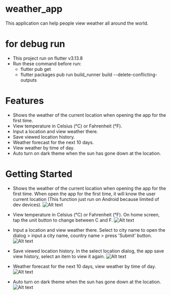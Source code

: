 # weather_app
This application can help people view weather all around the world.
# for debug run
- This project run on flutter v3.13.8
- Run these command before run:
    + flutter pub get
    + flutter packages pub run build_runner build --delete-conflicting-outputs
# Features
- Shows the weather of the current location when opening the app for the first time.
- View temperature in Celsius (°C) or Fahrenheit (°F).
- Input a location and view weather there.
- Save viewed location history.
- Weather forecast for the next 10 days.
- View weather by time of day.
- Auto turn on dark theme when the sun has gone down at the location.

# Getting Started
- Shows the weather of the current location when opening the app for the first time.
When open the app for the first time, it will know the user current location
(This function just run on Android because limited of dev devices).
![Alt text](home_screen.png)

- View temperature in Celsius (°C) or Fahrenheit (°F).
On home screen, tap the unit button to change between C and F.
![Alt text](change_unit.png)

- Input a location and view weather there.
Select to city name to open the dialog > input a city name, country name > press 'Submit' button.
![Alt text](input.png)

- Save viewed location history.
In the select location dialog, the app save view history, select an item to view it again.
![Alt text](history.png)

- Weather forecast for the next 10 days, view weather by time of day.
![Alt text](forecast.png)

- Auto turn on dark theme when the sun has gone down at the location.
![Alt text](dark_theme.png)
